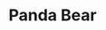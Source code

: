 ---
title: "Panda Bear"
summary: "Panda Bear is the alias of Noah Lennox, one of the two core members of Animal Collective, along with Avey Tare . In Animal Collective, Noah's primary role is that of a drummer, though he also plays other instruments and sings. He adopted the name Panda Bear from an early tape of his material, on which he drew a panda bear, his favorite animal. He is married and lives in Lisbon, Portugal with his wife and child."
image: "panda-bear.jpg"
---